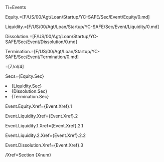 Ti=Events

Equity.=[F/US/00/Agt/Loan/Startup/YC-SAFE/Sec/Event/Equity/0.md]

Liquidity.=[F/US/00/Agt/Loan/Startup/YC-SAFE/Sec/Event/Liquidity/0.md]

Dissolution.=[F/US/00/Agt/Loan/Startup/YC-SAFE/Sec/Event/Dissolution/0.md]

Termination.=[F/US/00/Agt/Loan/Startup/YC-SAFE/Sec/Event/Termination/0.md]

=[Z/ol/4]

Secs={Equity.Sec}<li>{Liquidity.Sec}<li>{Dissolution.Sec}<li>{Termination.Sec}

Event.Equity.Xref={Event.Xref}.1

Event.Liquidity.Xref={Event.Xref}.2

Event.Liquidity.1.Xref={Event.Xref}.2.1

Event.Liquidity.2.Xref={Event.Xref}.2.2

Event.Dissolution.Xref={Event.Xref}.3

/Xref=Section {Xnum}

